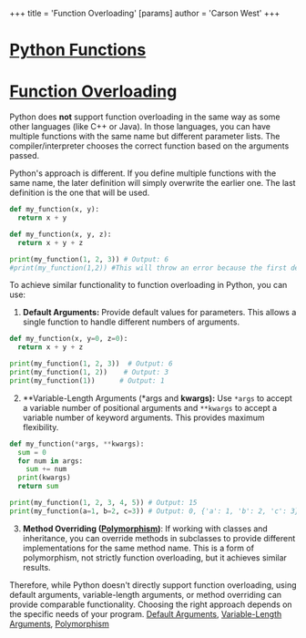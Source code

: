 +++
 title = 'Function Overloading'
[params]
	author = 'Carson West'
+++
# [Python Functions](./../python-functions/)
# [Function Overloading](./../function-overloading/) 
Python does **not** support function overloading in the same way as some other languages (like C++ or Java).  In those languages, you can have multiple functions with the same name but different parameter lists.  The compiler/interpreter chooses the correct function based on the arguments passed.

Python's approach is different.  If you define multiple functions with the same name, the later definition will simply overwrite the earlier one.  The last definition is the one that will be used.

```python
def my_function(x, y):
  return x + y

def my_function(x, y, z):
  return x + y + z

print(my_function(1, 2, 3)) # Output: 6
#print(my_function(1,2)) #This will throw an error because the first definition is overwritten.
```

To achieve similar functionality to function overloading in Python, you can use:

1. **Default Arguments:**  Provide default values for parameters. This allows a single function to handle different numbers of arguments.

```python
def my_function(x, y=0, z=0):
  return x + y + z

print(my_function(1, 2, 3))  # Output: 6
print(my_function(1, 2))    # Output: 3
print(my_function(1))      # Output: 1
```

2. **Variable-Length Arguments (*args and **kwargs):** Use `*args` to accept a variable number of positional arguments and `**kwargs` to accept a variable number of keyword arguments. This provides maximum flexibility.

```python
def my_function(*args, **kwargs):
  sum = 0
  for num in args:
    sum += num
  print(kwargs)
  return sum

print(my_function(1, 2, 3, 4, 5)) # Output: 15
print(my_function(a=1, b=2, c=3)) # Output: 0, {'a': 1, 'b': 2, 'c': 3}

```

3. **Method Overriding ([Polymorphism](./../polymorphism/))**: If working with classes and inheritance, you can override methods in subclasses to provide different implementations for the same method name. This is a form of polymorphism, not strictly function overloading, but it achieves similar results.


Therefore, while Python doesn't directly support function overloading, using default arguments, variable-length arguments, or method overriding can provide comparable functionality.  Choosing the right approach depends on the specific needs of your program. [Default Arguments](./../default-arguments/), [Variable-Length Arguments](./../variable-length-arguments/), [Polymorphism](./../polymorphism/)
